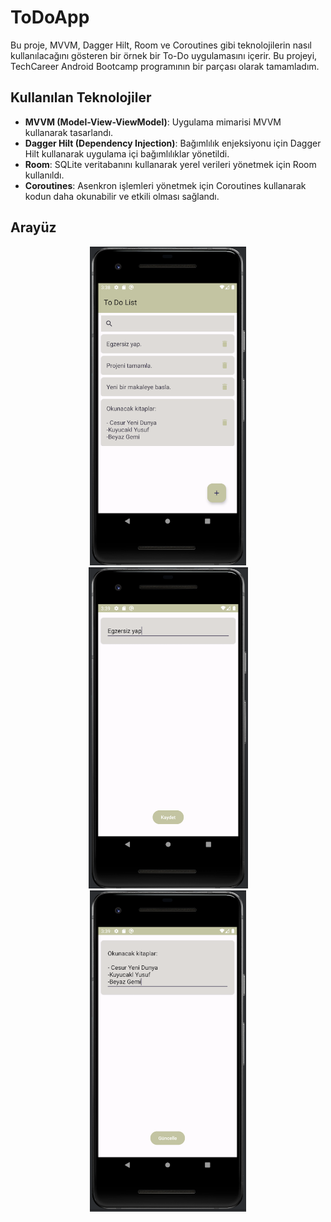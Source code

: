 # ToDoApp

Bu proje,  MVVM, Dagger Hilt, Room ve Coroutines gibi teknolojilerin nasıl kullanılacağını gösteren bir örnek bir To-Do uygulamasını içerir. 
Bu projeyi, TechCareer Android Bootcamp programının bir parçası olarak tamamladım.

## Kullanılan Teknolojiler

- **MVVM (Model-View-ViewModel)**: Uygulama mimarisi MVVM kullanarak tasarlandı.
- **Dagger Hilt (Dependency Injection)**: Bağımlılık enjeksiyonu için Dagger Hilt kullanarak uygulama içi bağımlılıklar yönetildi.
- **Room**: SQLite veritabanını kullanarak yerel verileri yönetmek için Room kullanıldı.
- **Coroutines**: Asenkron işlemleri yönetmek için Coroutines kullanarak kodun daha okunabilir ve etkili olması sağlandı.


## Arayüz

<p align="center">
  <img src="images/screenshot1.png" width="250" >
  <img src="images/screenshot2.png" width="255" >
  <img src="images/screenshot3.png" width="250" >
 
</p>
